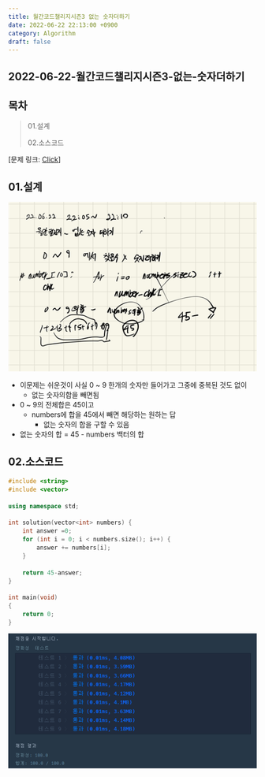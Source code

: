 ```yaml
---
title: 월간코드챌리지시즌3 없는 숫자더하기
date: 2022-06-22 22:13:00 +0900
category: Algorithm
draft: false
---
```


## 2022-06-22-월간코드챌리지시즌3-없는-숫자더하기

## 목차

> 01.설계
>
> 02.소스코드

[문제 링크:  [Click](https://programmers.co.kr/learn/courses/30/lessons/86051)]

## 01.설계

![image-20220622221509170](../../assets/img/post/2022-06-22-월간코드챌리지시즌3-없는-숫자더하기/image-20220622221509170.png)

- 이문제는 쉬운것이 사실 0 ~ 9 한개의 숫자만 들어가고 그중에 중복된 것도 없이
  - 없는 숫자의합을 빼면됨
- 0 ~ 9의 전체합은 45이고
  - numbers에 합을 45에서 빼면 해당하는 원하는 답
    - 없는 숫자의 합을 구할 수 있음
- 없는 숫자의 합 = 45 - numbers 백터의 합

## 02.소스코드

```c++
#include <string>
#include <vector>

using namespace std;

int solution(vector<int> numbers) {
	int answer =0;
	for (int i = 0; i < numbers.size(); i++) {
		answer += numbers[i];
	}

	return 45-answer;
}

int main(void)
{
	return 0;
}
```

![image-20220622221656757](../../assets/img/post/2022-06-22-월간코드챌리지시즌3-없는-숫자더하기/image-20220622221656757.png)

